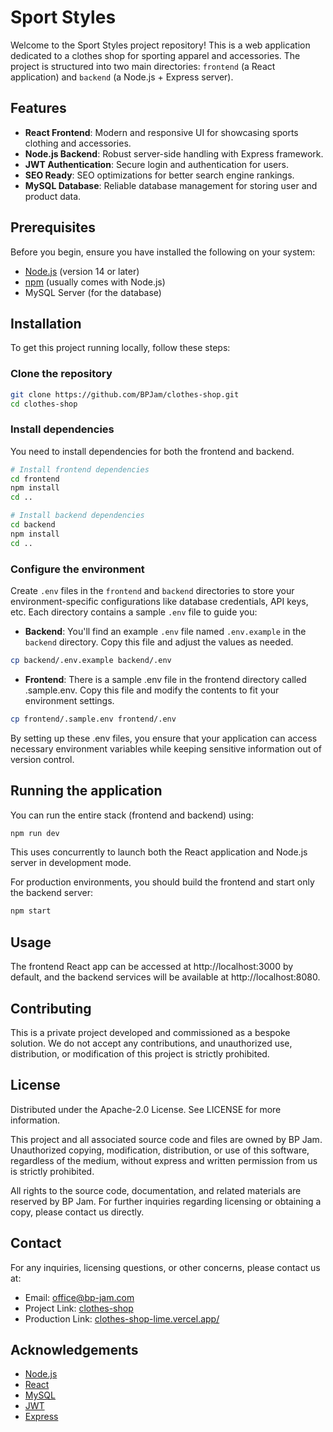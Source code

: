 # Sport Styles

Welcome to the Sport Styles project repository! This is a web application dedicated to a clothes shop for sporting apparel and accessories. The project is structured into two main directories: `frontend` (a React application) and `backend` (a Node.js + Express server).

## Features

- **React Frontend**: Modern and responsive UI for showcasing sports clothing and accessories.
- **Node.js Backend**: Robust server-side handling with Express framework.
- **JWT Authentication**: Secure login and authentication for users.
- **SEO Ready**: SEO optimizations for better search engine rankings.
- **MySQL Database**: Reliable database management for storing user and product data.

## Prerequisites

Before you begin, ensure you have installed the following on your system:
- [Node.js](https://nodejs.org/) (version 14 or later)
- [npm](https://npmjs.com/) (usually comes with Node.js)
- MySQL Server (for the database)

## Installation

To get this project running locally, follow these steps:

### Clone the repository

```bash
git clone https://github.com/BPJam/clothes-shop.git
cd clothes-shop
```

### Install dependencies

You need to install dependencies for both the frontend and backend.

```bash
# Install frontend dependencies
cd frontend
npm install
cd ..
```

```bash
# Install backend dependencies
cd backend
npm install
cd ..
```

### Configure the environment

Create `.env` files in the `frontend` and `backend` directories to store your environment-specific configurations like database credentials, API keys, etc. Each directory contains a sample `.env` file to guide you:

- **Backend**: You'll find an example `.env` file named `.env.example` in the `backend` directory. Copy this file and adjust the values as needed.
  
```bash
cp backend/.env.example backend/.env
```

- **Frontend**: There is a sample .env file in the frontend directory called .sample.env. Copy this file and modify the contents to fit your environment settings.

```bash
cp frontend/.sample.env frontend/.env
```

By setting up these .env files, you ensure that your application can access necessary environment variables while keeping sensitive information out of version control.

## Running the application

You can run the entire stack (frontend and backend) using:

```bash
npm run dev
```

This uses concurrently to launch both the React application and Node.js server in development mode.

For production environments, you should build the frontend and start only the backend server:

```bash
npm start
```

## Usage

The frontend React app can be accessed at http://localhost:3000 by default, and the backend services will be available at http://localhost:8080.

## Contributing

This is a private project developed and commissioned as a bespoke solution. We do not accept any contributions, and unauthorized use, distribution, or modification of this project is strictly prohibited.

## License

Distributed under the Apache-2.0 License. See LICENSE for more information.

This project and all associated source code and files are owned by BP Jam. Unauthorized copying, modification, distribution, or use of this software, regardless of the medium, without express and written permission from us is strictly prohibited.

All rights to the source code, documentation, and related materials are reserved by BP Jam. For further inquiries regarding licensing or obtaining a copy, please contact us directly.

## Contact

For any inquiries, licensing questions, or other concerns, please contact us at:

- Email: [office@bp-jam.com](mailto:your-email@example.com)
- Project Link: [clothes-shop](https://github.com/BPJam/clothes-shop)
- Production Link: [clothes-shop-lime.vercel.app/](https://clothes-shop-lime.vercel.app/)

## Acknowledgements
- [Node.js](https://nodejs.org)
- [React](https://react.dev)
- [MySQL](https://www.mysql.com)
- [JWT](https://jwt.io)
- [Express](https://expressjs.com)

